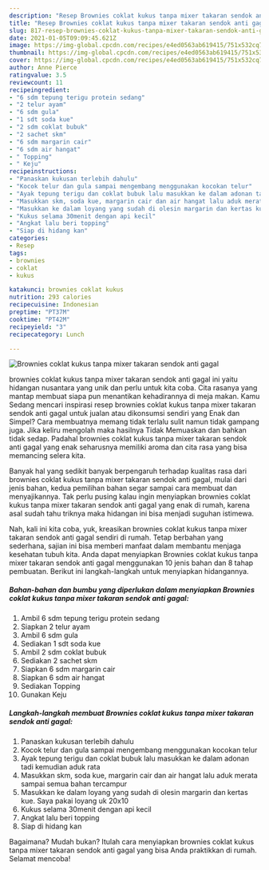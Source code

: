 ```yaml
---
description: "Resep Brownies coklat kukus tanpa mixer takaran sendok anti gagal | Langkah Membuat Brownies coklat kukus tanpa mixer takaran sendok anti gagal Yang Bikin Ngiler"
title: "Resep Brownies coklat kukus tanpa mixer takaran sendok anti gagal | Langkah Membuat Brownies coklat kukus tanpa mixer takaran sendok anti gagal Yang Bikin Ngiler"
slug: 817-resep-brownies-coklat-kukus-tanpa-mixer-takaran-sendok-anti-gagal-langkah-membuat-brownies-coklat-kukus-tanpa-mixer-takaran-sendok-anti-gagal-yang-bikin-ngiler
date: 2021-01-05T09:09:45.621Z
image: https://img-global.cpcdn.com/recipes/e4ed0563ab619415/751x532cq70/brownies-coklat-kukus-tanpa-mixer-takaran-sendok-anti-gagal-foto-resep-utama.jpg
thumbnail: https://img-global.cpcdn.com/recipes/e4ed0563ab619415/751x532cq70/brownies-coklat-kukus-tanpa-mixer-takaran-sendok-anti-gagal-foto-resep-utama.jpg
cover: https://img-global.cpcdn.com/recipes/e4ed0563ab619415/751x532cq70/brownies-coklat-kukus-tanpa-mixer-takaran-sendok-anti-gagal-foto-resep-utama.jpg
author: Anne Pierce
ratingvalue: 3.5
reviewcount: 11
recipeingredient:
- "6 sdm tepung terigu protein sedang"
- "2 telur ayam"
- "6 sdm gula"
- "1 sdt soda kue"
- "2 sdm coklat bubuk"
- "2 sachet skm"
- "6 sdm margarin cair"
- "6 sdm air hangat"
- " Topping"
- " Keju"
recipeinstructions:
- "Panaskan kukusan terlebih dahulu"
- "Kocok telur dan gula sampai mengembang menggunakan kocokan telur"
- "Ayak tepung terigu dan coklat bubuk lalu masukkan ke dalam adonan tadi kemudian aduk rata"
- "Masukkan skm, soda kue, margarin cair dan air hangat lalu aduk merata sampai semua bahan tercampur"
- "Masukkan ke dalam loyang yang sudah di olesin margarin dan kertas kue. Saya pakai loyang uk 20x10"
- "Kukus selama 30menit dengan api kecil"
- "Angkat lalu beri topping"
- "Siap di hidang kan"
categories:
- Resep
tags:
- brownies
- coklat
- kukus

katakunci: brownies coklat kukus 
nutrition: 293 calories
recipecuisine: Indonesian
preptime: "PT37M"
cooktime: "PT42M"
recipeyield: "3"
recipecategory: Lunch

---
```



![Brownies coklat kukus tanpa mixer takaran sendok anti gagal](https://img-global.cpcdn.com/recipes/e4ed0563ab619415/751x532cq70/brownies-coklat-kukus-tanpa-mixer-takaran-sendok-anti-gagal-foto-resep-utama.jpg)


brownies coklat kukus tanpa mixer takaran sendok anti gagal ini yaitu hidangan nusantara yang unik dan perlu untuk kita coba. Cita rasanya yang mantap membuat siapa pun menantikan kehadirannya di meja makan.
Kamu Sedang mencari inspirasi resep brownies coklat kukus tanpa mixer takaran sendok anti gagal untuk jualan atau dikonsumsi sendiri yang Enak dan Simpel? Cara membuatnya memang tidak terlalu sulit namun tidak gampang juga. Jika keliru mengolah maka hasilnya Tidak Memuaskan dan bahkan tidak sedap. Padahal brownies coklat kukus tanpa mixer takaran sendok anti gagal yang enak seharusnya memiliki aroma dan cita rasa yang bisa memancing selera kita.



Banyak hal yang sedikit banyak berpengaruh terhadap kualitas rasa dari brownies coklat kukus tanpa mixer takaran sendok anti gagal, mulai dari jenis bahan, kedua pemilihan bahan segar sampai cara membuat dan menyajikannya. Tak perlu pusing kalau ingin menyiapkan brownies coklat kukus tanpa mixer takaran sendok anti gagal yang enak di rumah, karena asal sudah tahu triknya maka hidangan ini bisa menjadi suguhan istimewa.


Nah, kali ini kita coba, yuk, kreasikan brownies coklat kukus tanpa mixer takaran sendok anti gagal sendiri di rumah. Tetap berbahan yang sederhana, sajian ini bisa memberi manfaat dalam membantu menjaga kesehatan tubuh kita. Anda dapat menyiapkan Brownies coklat kukus tanpa mixer takaran sendok anti gagal menggunakan 10 jenis bahan dan 8 tahap pembuatan. Berikut ini langkah-langkah untuk menyiapkan hidangannya.

<!--inarticleads1-->

##### Bahan-bahan dan bumbu yang diperlukan dalam menyiapkan Brownies coklat kukus tanpa mixer takaran sendok anti gagal:

1. Ambil 6 sdm tepung terigu protein sedang
1. Siapkan 2 telur ayam
1. Ambil 6 sdm gula
1. Sediakan 1 sdt soda kue
1. Ambil 2 sdm coklat bubuk
1. Sediakan 2 sachet skm
1. Siapkan 6 sdm margarin cair
1. Siapkan 6 sdm air hangat
1. Sediakan  Topping
1. Gunakan  Keju




<!--inarticleads2-->

##### Langkah-langkah membuat Brownies coklat kukus tanpa mixer takaran sendok anti gagal:

1. Panaskan kukusan terlebih dahulu
1. Kocok telur dan gula sampai mengembang menggunakan kocokan telur
1. Ayak tepung terigu dan coklat bubuk lalu masukkan ke dalam adonan tadi kemudian aduk rata
1. Masukkan skm, soda kue, margarin cair dan air hangat lalu aduk merata sampai semua bahan tercampur
1. Masukkan ke dalam loyang yang sudah di olesin margarin dan kertas kue. Saya pakai loyang uk 20x10
1. Kukus selama 30menit dengan api kecil
1. Angkat lalu beri topping
1. Siap di hidang kan




Bagaimana? Mudah bukan? Itulah cara menyiapkan brownies coklat kukus tanpa mixer takaran sendok anti gagal yang bisa Anda praktikkan di rumah. Selamat mencoba!
